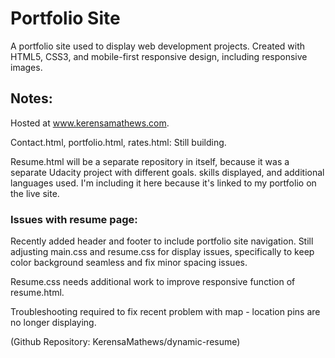 # Portfolio Site

A portfolio site used to display web development projects. Created with HTML5, CSS3, and mobile-first responsive design, including responsive images.

## Notes:

Hosted at www.kerensamathews.com.

Contact.html, portfolio.html, rates.html: Still building.

Resume.html will be a separate repository in itself, because it was a separate Udacity project with different goals. skills displayed, and additional languages used. I'm including it here because it's linked to my portfolio on the live site. 

### Issues with resume page:

Recently added header and footer to include portfolio site navigation. Still adjusting main.css and resume.css for display issues, specifically to keep color background seamless and fix minor spacing issues.

Resume.css needs additional work to improve responsive function of resume.html.

Troubleshooting required to fix recent problem with map - location pins are no longer displaying.

(Github Repository: KerensaMathews/dynamic-resume)
